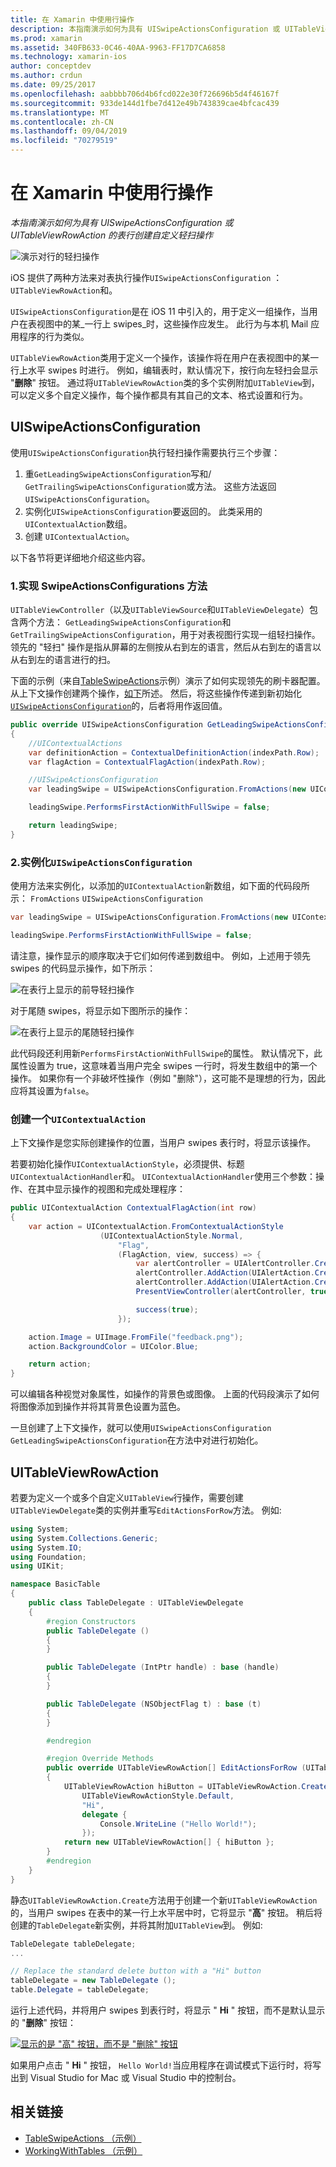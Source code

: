 ```yaml
---
title: 在 Xamarin 中使用行操作
description: 本指南演示如何为具有 UISwipeActionsConfiguration 或 UITableViewRowAction 的表行创建自定义轻扫操作
ms.prod: xamarin
ms.assetid: 340FB633-0C46-40AA-9963-FF17D7CA6858
ms.technology: xamarin-ios
author: conceptdev
ms.author: crdun
ms.date: 09/25/2017
ms.openlocfilehash: aabbbb706d4b6fcd022e30f726696b5d4f46167f
ms.sourcegitcommit: 933de144d1fbe7d412e49b743839cae4bfcac439
ms.translationtype: MT
ms.contentlocale: zh-CN
ms.lasthandoff: 09/04/2019
ms.locfileid: "70279519"
---
```

# <a name="working-with-row-actions-in-xamarinios"></a>在 Xamarin 中使用行操作

_本指南演示如何为具有 UISwipeActionsConfiguration 或 UITableViewRowAction 的表行创建自定义轻扫操作_

![演示对行的轻扫操作](row-action-images/action02.png)

iOS 提供了两种方法来对表执行操作`UISwipeActionsConfiguration` ： `UITableViewRowAction`和。

`UISwipeActionsConfiguration`是在 iOS 11 中引入的，用于定义一组操作，当用户在表视图中的某_一行上 swipes_时，这些操作应发生。 此行为与本机 Mail 应用程序的行为类似。

`UITableViewRowAction`类用于定义一个操作，该操作将在用户在表视图中的某一行上水平 swipes 时进行。
例如，编辑表时，默认情况下，按行向左轻扫会显示 "**删除**" 按钮。 通过将`UITableViewRowAction`类的多个实例附加`UITableView`到，可以定义多个自定义操作，每个操作都具有其自己的文本、格式设置和行为。


## <a name="uiswipeactionsconfiguration"></a>UISwipeActionsConfiguration

使用`UISwipeActionsConfiguration`执行轻扫操作需要执行三个步骤：

1. 重`GetLeadingSwipeActionsConfiguration`写和/ `GetTrailingSwipeActionsConfiguration`或方法。 这些方法返回`UISwipeActionsConfiguration`。
2. 实例化`UISwipeActionsConfiguration`要返回的。 此类采用的`UIContextualAction`数组。
3. 创建 `UIContextualAction`。

以下各节将更详细地介绍这些内容。

### <a name="1-implementing-the-swipeactionsconfigurations-methods"></a>1.实现 SwipeActionsConfigurations 方法

`UITableViewController`（以及`UITableViewSource`和`UITableViewDelegate`）包含两个方法： `GetLeadingSwipeActionsConfiguration`和`GetTrailingSwipeActionsConfiguration`，用于对表视图行实现一组轻扫操作。 领先的 "轻扫" 操作是指从屏幕的左侧按从右到左的语言，然后从右到左的语言以从右到左的语言进行的扫。

下面的示例（来自[TableSwipeActions](https://docs.microsoft.com/samples/xamarin/ios-samples/tableswipeactions)示例）演示了如何实现领先的刷卡器配置。 从上下文操作创建两个操作，[如下](#create-uicontextualaction)所述。 然后，将这些操作传递到新初始化[`UISwipeActionsConfiguration`](#create-uiswipeactionsconfigurations)的，后者将用作返回值。


```csharp
public override UISwipeActionsConfiguration GetLeadingSwipeActionsConfiguration(UITableView tableView, NSIndexPath indexPath)
{
    //UIContextualActions
    var definitionAction = ContextualDefinitionAction(indexPath.Row);
    var flagAction = ContextualFlagAction(indexPath.Row);

    //UISwipeActionsConfiguration
    var leadingSwipe = UISwipeActionsConfiguration.FromActions(new UIContextualAction[] { flagAction, definitionAction });

    leadingSwipe.PerformsFirstActionWithFullSwipe = false;

    return leadingSwipe;
}
```

<a name="create-uiswipeactionsconfigurations" />

### <a name="2-instantiate-a-uiswipeactionsconfiguration"></a>2.实例化`UISwipeActionsConfiguration`

使用方法来实例化，以添加的`UIContextualAction`新数组，如下面的代码段所示： `FromActions` `UISwipeActionsConfiguration`

```csharp
var leadingSwipe = UISwipeActionsConfiguration.FromActions(new UIContextualAction[] { flagAction, definitionAction })

leadingSwipe.PerformsFirstActionWithFullSwipe = false;
```

请注意，操作显示的顺序取决于它们如何传递到数组中。 例如，上述用于领先 swipes 的代码显示操作，如下所示：

![在表行上显示的前导轻扫操作](row-action-images/action03.png)

对于尾随 swipes，将显示如下图所示的操作：

![在表行上显示的尾随轻扫操作](row-action-images/action04.png)

此代码段还利用新`PerformsFirstActionWithFullSwipe`的属性。 默认情况下，此属性设置为 true，这意味着当用户完全 swipes 一行时，将发生数组中的第一个操作。 如果你有一个非破坏性操作（例如 "删除"），这可能不是理想的行为，因此应将其设置为`false`。

<a name="create-uicontextualaction" />

### <a name="create-a-uicontextualaction"></a>创建一个`UIContextualAction`

上下文操作是您实际创建操作的位置，当用户 swipes 表行时，将显示该操作。

若要初始化操作`UIContextualActionStyle`，必须提供、标题`UIContextualActionHandler`和。 `UIContextualActionHandler`使用三个参数：操作、在其中显示操作的视图和完成处理程序：

```csharp
public UIContextualAction ContextualFlagAction(int row)
{
    var action = UIContextualAction.FromContextualActionStyle
                    (UIContextualActionStyle.Normal,
                        "Flag",
                        (FlagAction, view, success) => {
                            var alertController = UIAlertController.Create($"Report {words[row]}?", "", UIAlertControllerStyle.Alert);
                            alertController.AddAction(UIAlertAction.Create("Cancel", UIAlertActionStyle.Cancel, null));
                            alertController.AddAction(UIAlertAction.Create("Yes", UIAlertActionStyle.Destructive, null));
                            PresentViewController(alertController, true, null);

                            success(true);
                        });

    action.Image = UIImage.FromFile("feedback.png");
    action.BackgroundColor = UIColor.Blue;

    return action;
}
```

可以编辑各种视觉对象属性，如操作的背景色或图像。 上面的代码段演示了如何将图像添加到操作并将其背景色设置为蓝色。

一旦创建了上下文操作，就可以使用`UISwipeActionsConfiguration` `GetLeadingSwipeActionsConfiguration`在方法中对进行初始化。

## <a name="uitableviewrowaction"></a>UITableViewRowAction

若要为定义一个或多个自定义`UITableView`行操作，需要创建`UITableViewDelegate`类的实例并重写`EditActionsForRow`方法。 例如:

```csharp
using System;
using System.Collections.Generic;
using System.IO;
using Foundation;
using UIKit;

namespace BasicTable
{
    public class TableDelegate : UITableViewDelegate
    {
        #region Constructors
        public TableDelegate ()
        {
        }

        public TableDelegate (IntPtr handle) : base (handle)
        {
        }

        public TableDelegate (NSObjectFlag t) : base (t)
        {
        }

        #endregion

        #region Override Methods
        public override UITableViewRowAction[] EditActionsForRow (UITableView tableView, NSIndexPath indexPath)
        {
            UITableViewRowAction hiButton = UITableViewRowAction.Create (
                UITableViewRowActionStyle.Default,
                "Hi",
                delegate {
                    Console.WriteLine ("Hello World!");
                });
            return new UITableViewRowAction[] { hiButton };
        }
        #endregion
    }
}
```

静态`UITableViewRowAction.Create`方法用于创建一个新`UITableViewRowAction`的，当用户 swipes 在表中的某一行上水平居中时，它将显示 "**高**" 按钮。 稍后将创建的`TableDelegate`新实例，并将其附加`UITableView`到。 例如:

```csharp
TableDelegate tableDelegate;
...

// Replace the standard delete button with a "Hi" button
tableDelegate = new TableDelegate ();
table.Delegate = tableDelegate;

```

运行上述代码，并将用户 swipes 到表行时，将显示 " **Hi** " 按钮，而不是默认显示的 "**删除**" 按钮：

[![](row-action-images/action01.png "显示的是 \"高\" 按钮，而不是 \"删除\" 按钮")](row-action-images/action01.png#lightbox)

如果用户点击 " **Hi** " 按钮， `Hello World!`当应用程序在调试模式下运行时，将写出到 Visual Studio for Mac 或 Visual Studio 中的控制台。



## <a name="related-links"></a>相关链接

- [TableSwipeActions （示例）](https://docs.microsoft.com/samples/xamarin/ios-samples/tableswipeactions)
- [WorkingWithTables （示例）](https://docs.microsoft.com/samples/xamarin/ios-samples/workingwithtables)
